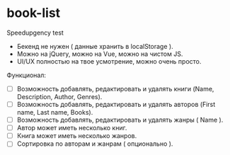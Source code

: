# book-list
Speedupgency test

- Бекенд не нужен ( данные хранить в localStorage ).
- Можно на jQuery, можно на Vue, можно на чистом JS. 
- UI/UX полностью на твое усмотрение, можно очень просто.

Функционал:
- [ ] Возможность добавлять, редактировать и удалять книги (Name, Description, Author, Genres).
- [ ] Возможность добавлять, редактировать и удалять авторов (First name, Last name, Books).
- [ ] Возможность добавлять, редактировать и удалять жанры ( Name ).
- [ ] Автор может иметь несколько книг.
- [ ] Книга может иметь несколько жанров.
- [ ] Сортировка по авторам и жанрам ( опционально ).
